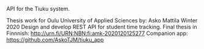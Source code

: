 
API for the Tiuku system.

Thesis work for Oulu University of Applied Sciences
by: Asko Mattila
Winter 2020
Design and develop REST API for student time tracking.
Final thesis in Finnnish: http://urn.fi/URN:NBN:fi:amk-2020120125277
Companion app: https://github.com/AskoTJM/tiuku_app
